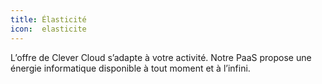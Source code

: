 ```yaml
---
title: Élasticité
icon:  elasticite
---
```

L’offre de Clever Cloud s’adapte à votre activité. Notre PaaS propose une
énergie informatique disponible à tout moment et à l’infini.
